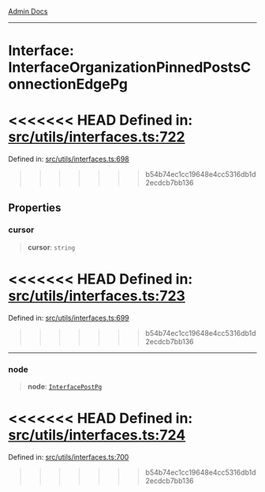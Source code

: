 [Admin Docs](/)

***

# Interface: InterfaceOrganizationPinnedPostsConnectionEdgePg

<<<<<<< HEAD
Defined in: [src/utils/interfaces.ts:722](https://github.com/PalisadoesFoundation/talawa-admin/blob/main/src/utils/interfaces.ts#L722)
=======
Defined in: [src/utils/interfaces.ts:698](https://github.com/PalisadoesFoundation/talawa-admin/blob/main/src/utils/interfaces.ts#L698)
>>>>>>> b54b74ec1cc19648e4cc5316db1d2ecdcb7bb136

## Properties

### cursor

> **cursor**: `string`

<<<<<<< HEAD
Defined in: [src/utils/interfaces.ts:723](https://github.com/PalisadoesFoundation/talawa-admin/blob/main/src/utils/interfaces.ts#L723)
=======
Defined in: [src/utils/interfaces.ts:699](https://github.com/PalisadoesFoundation/talawa-admin/blob/main/src/utils/interfaces.ts#L699)
>>>>>>> b54b74ec1cc19648e4cc5316db1d2ecdcb7bb136

***

### node

> **node**: [`InterfacePostPg`](InterfacePostPg.md)

<<<<<<< HEAD
Defined in: [src/utils/interfaces.ts:724](https://github.com/PalisadoesFoundation/talawa-admin/blob/main/src/utils/interfaces.ts#L724)
=======
Defined in: [src/utils/interfaces.ts:700](https://github.com/PalisadoesFoundation/talawa-admin/blob/main/src/utils/interfaces.ts#L700)
>>>>>>> b54b74ec1cc19648e4cc5316db1d2ecdcb7bb136

